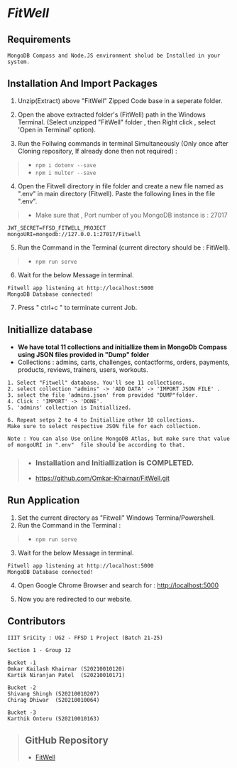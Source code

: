 # *FitWell* 


## Requirements
```
MongoDB Compass and Node.JS environment sholud be Installed in your system.
```


## Installation And Import Packages
1. Unzip(Extract) above "FitWell" Zipped Code base in a seperate folder.

2. Open the above extracted folder's (FitWell) path in the Windows Terminal.
(Select unzipped "FitWell" folder , then Right click , select 'Open in Terminal' option).

3. Run the Follwing commands in terminal Simultaneously 
(Only once after Cloning repository, If already done then not required) : 
> - ``` npm i dotenv --save ```
> - ``` npm i multer --save ```

4. Open the Fitwell directory in file folder and create a new file named as 
".env" in main directory (Fitwell).
Paste the following lines in the file ".env".
> - Make sure that , Port number of you MongoDB instance is : 27017
```
JWT_SECRET=FFSD_FITWELL_PROJECT
mongoURI=mongodb://127.0.0.1:27017/Fitwell
```
5. Run the Command in the Terminal (current directory should be : FitWell).
> - ``` npm run serve ```
6. Wait for the below Message in terminal.
```
Fitwell app listening at http://localhost:5000
MongoDB Database connected!
```
7. Press " ctrl+c " to terminate current Job. 




## Initiallize database
- **We have total 11 collections and initiallize them in MongoDb Compass using JSON files provided in "Dump" folder**
- Collections : admins, carts, challenges, contactforms, orders, payments, products, reviews, trainers, users, workouts.
```
1. Select "Fitwell" database. You'll see 11 collections.
2. select collection "admins" -> 'ADD DATA' -> 'IMPORT JSON FILE' .
3. select the file 'admins.json' from provided "DUMP"folder.
4. Click : 'IMPORT' -> 'DONE'.
5. 'admins' collection is Initiallized.

6. Repeat setps 2 to 4 to Initiallize other 10 collections. 
Make sure to select respective JSON file for each collection.

Note : You can also Use online MongoDB Atlas, but make sure that value of mongoURI in ".env"  file should be according to that. 
```
>- ### Installation and Initiallization is COMPLETED.
>- https://github.com/Omkar-Khairnar/FitWell.git 



## Run Application

1. Set the current directory as "Fitwell" Windows Termina/Powershell.
2. Run the Command in the Terminal : 
> - ``` npm run serve ```
3. Wait for the below Message in terminal.
```
Fitwell app listening at http://localhost:5000
MongoDB Database connected!
```
4. Open Google Chrome Browser and search for : [http://localhost:5000](http://localhost:5000)

5. Now you are redirected to our website.




## Contributors
```
IIIT SriCity : UG2 - FFSD 1 Project (Batch 21-25)

Section 1 - Group 12

Bucket -1 
Omkar Kailash Khairnar (S20210010120)
Kartik Niranjan Patel  (S20210010171)

Bucket -2
Shivang Shingh (S20210010207)
Chirag Dhiwar  (S20210010064)

Bucket -3
Karthik Onteru (S20210010163)

```

>## GitHub Repository 
>- [FitWell](https://github.com/Omkar-Khairnar/FitWell.git)